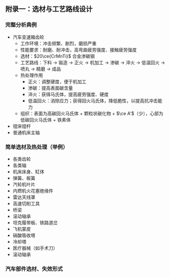 ## 附录一：选材与工艺路线设计

### 完整分析典例

- 汽车变速箱齿轮
  - 工作环境：冲击频繁、剧烈，磨损严重
  - 性能要求：耐磨、耐冲击，高弯曲疲劳强度、接触疲劳强度
  - 选材：$20\ce{CrMnTi}$ 合金渗碳钢
  - 工艺路线：下料 $\to$ 锻造 $\to$ 正火 $\to$ 机加工 $\to$ 渗碳 $\to$ 淬火 $\to$ 低温回火 $\to$ 喷丸 $\to$ 精磨 $\to$ 成品
  - 热处理作用
    - 正火：调整硬度，便于机加工
    - 渗碳：提高表面碳含量
    - 淬火：获得马氏体，提高疲劳强度、硬度
    - 低温回火：消除应力；获得回火马氏体，降低脆性，以提高抗冲击能力
  - 组织：表面为高碳回火马氏体 + 颗粒状碳化物 + $\ce A'$（少），心部为低碳回火马氏体 + 铁素体
- 镗床镗杆
- 普通机床主轴

### 简单选材及热处理（举例）

- 各类齿轮
- 各类轴
- 机床床身、缸体
- 弹簧、板簧
- 汽轮机叶片
- 内燃机火花塞绝缘件
- 雷达天线罩
- 高速切削工具
- 桥梁
- 滚动轴承
- 坦克履带板、铁路道岔
- 飞机蒙皮
- 硝酸吸收塔
- 冷却塔
- 医疗器械（如手术刀）
- 滚动轴承

### 汽车部件选材、失效形式
